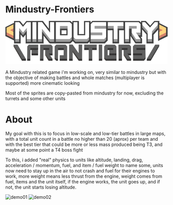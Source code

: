 # Mindustry-Frontiers
![logo](Assets/Resources/Sprites/UI/logo.png)

A Mindustry related game i'm working on, very similar to mindustry but with the objective of making battles and whole matches (multiplayer is supported) more cinematic looking

Most of the sprites are copy-pasted from mindustry for now, excluding the turrets and some other units


# About

My goal with this is to focus in low-scale and low-tier battles in large maps, with a total unit count in a battle no higher than 20 (aprox) per team and with the best tier that could be 
more or less mass produced being T3, and maybe at some point a T4 boss fight

To this, i added "real" physics to units like altitude, landing, drag, acceleration / momentum, fuel, and item / fuel weight to name some, units now need to stay up in the air to not crash and fuel for their engines to work, more weight means less thrust from the engine,
weight comes from fuel, items and the unit itself, if the engine works, the unit goes up, and if not, the unit starts losing altitude.

![demo01](https://github.com/Lepisma-0/Mindustry-Frontiers/assets/77903853/11e81d08-8a77-4686-b9fc-6e00ab0ac218)
![demo02](https://github.com/Lepisma-0/Mindustry-Frontiers/assets/77903853/395fb55d-b0f2-4f57-9b48-a5b32d79a2f5)
